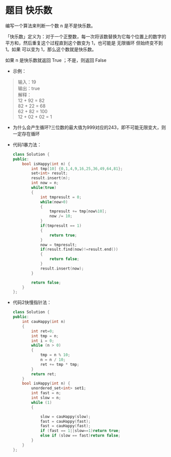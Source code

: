 # 题目 快乐数
编写一个算法来判断一个数 n 是不是快乐数。

「快乐数」定义为：对于一个正整数，每一次将该数替换为它每个位置上的数字的平方和，然后重复这个过程直到这个数变为 1，也可能是 无限循环 但始终变不到 1。如果 可以变为  1，那么这个数就是快乐数。

如果 n 是快乐数就返回 True ；不是，则返回 False 

* 示例：
>输入：19<br>
输出：true<br>
解释：<br>
12 + 92 = 82<br>
82 + 22 = 68<br>
62 + 82 = 100<br>
12 + 02 + 02 = 1<br>


* 为什么会产生循环?三位数的最大值为999对应的243，即不可能无限变大，则一定存在循环
  

* 代码1暴力法：
    ```C++
    class Solution {
    public:
        bool isHappy(int n) {
            int tmp[10] {0,1,4,9,16,25,36,49,64,81};
            set<int> result;
            result.insert(n);
            int now = n;
            while(true)
            {
                int tmpresult = 0;
                while(now>0)
                {
                    tmpresult += tmp[now%10];
                    now /= 10;
                }
                if(tmpresult == 1)
                {
                    return true;
                }
                now = tmpresult;
                if(result.find(now)!=result.end())
                {
                    return false;
                }
                result.insert(now);
            }

            return false;
        }
    };
    ```
* 代码2快慢指针法：
    ```C++
    class Solution {
    public:
        int cauHappy(int n)
        {
            int ret=0;
            int tmp = n;
            int i = 0;
            while (n > 0)
            {
                tmp = n % 10;
                n = n / 10;
                ret += tmp * tmp;
            }
            return ret;
        }
        bool isHappy(int n) {
            unordered_set<int> set1;
            int fast = n;
            int slow = n;
            while (1)
            {

                slow = cauHappy(slow);
                fast = cauHappy(fast);
                fast = cauHappy(fast);
                if (fast == 1||slow==1)return true;
                else if (slow == fast)return false;
            }
        }
    };
    ```

